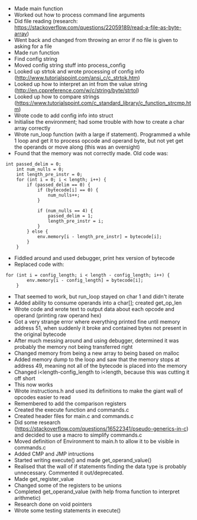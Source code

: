 * Made main function
* Worked out how to process command line arguments
* Did file reading (research: https://stackoverflow.com/questions/22059189/read-a-file-as-byte-array)
* Went back and changed from throwing an error if no file is given to asking for a file
* Made run function
* Find config string
* Moved config string stuff into process_config
* Looked up strtok and wrote processing of config info (http://www.tutorialspoint.com/ansi_c/c_strtok.htm)
* Looked up how to interpret an int from the value string (http://en.cppreference.com/w/c/string/byte/strtol)
* Looked up how to compare strings (https://www.tutorialspoint.com/c_standard_library/c_function_strcmp.htm)
* Wrote code to add config info into struct
* Initialise the environment; had some trouble with how to create a char array correctly
* Wrote run_loop function (with a large if statement). Programmed a while 1 loop and get it to process opcode
  and operand byte, but not yet get the operands or move along (this was an oversight)
* Found that the memory was not correctly made. Old code was:

```
int passed_delim = 0;
    int num_nulls = 0;
    int length_pre_instr = 0;
    for (int i = 0; i < length; i++) {
        if (passed_delim == 0) {
            if (bytecode[i] == 0) {
                num_nulls++;
            }

            if (num_nulls == 4) {
                passed_delim = 1;
                length_pre_instr = i;
            }
        } else {
            env.memory[i - length_pre_instr] = bytecode[i];
        }
    }
```

* Fiddled around and used debugger, print hex version of bytecode
* Replaced code with:

```
for (int i = config_length; i < length - config_length; i++) {
        env.memory[i - config_length] = bytecode[i];
    }
```

* That seemed to work, but run_loop stayed on char 1 and didn't iterate
* Added ability to consume operands into a char[]; created get_op_len
* Wrote code and wrote text to output data about each opcode and operand (printing raw operand hex)
* Got a very strange error where everything printed fine until memory address 51, when suddenly it broke and contained
  bytes not present in the original bytecode
* After much messing around and using debugger, determined it was probably the memory not being transferred right
* Changed memory from being a new array to being based on malloc
* Added memory dump to the loop and saw that the memory stops at address 49, meaning not all of the bytecode is placed
  into the memory
* Changed i<length-config_length to i<length, because this was cutting it off short
* This now works
* Wrote instructions.h and used its definitions to make the giant wall of opcodes easier to read
* Remembered to add the comparison registers
* Created the execute function and commands.c
* Created header files for main.c and commands.c
* Did some research (https://stackoverflow.com/questions/16522341/pseudo-generics-in-c) and decided to use a macro to simplify commands.c
* Moved definition of Environment to main.h to allow it to be visible in commands.c
* Added CMP and JMP intructions
* Started writing execute() and made get_operand_value()
* Realised that the wall of if statements finding the data type is probably unnecessary. Commented it out/deprecated.
* Made get_register_value
* Changed some of the registers to be unions
* Completed get_operand_value (with help froma function to interpret arithmetic)
* Research done on void pointers
* Wrote some testing statements in execute()
